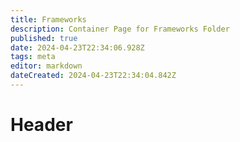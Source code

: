 ```yaml
---
title: Frameworks
description: Container Page for Frameworks Folder
published: true
date: 2024-04-23T22:34:06.928Z
tags: meta
editor: markdown
dateCreated: 2024-04-23T22:34:04.842Z
---
```

# Header